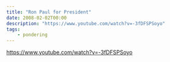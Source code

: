 ```yaml
---
title: "Ron Paul for President"
date: 2008-02-02T00:00
description: "https://www.youtube.com/watch?v=-3fDFSPSoyo"
tags: 
    - pondering
---
```


https://www.youtube.com/watch?v=-3fDFSPSoyo
